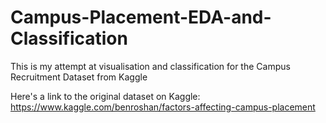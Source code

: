 # Campus-Placement-EDA-and-Classification
This is my attempt at visualisation and classification for the Campus Recruitment Dataset from Kaggle

Here's a link to the original dataset on Kaggle:
https://www.kaggle.com/benroshan/factors-affecting-campus-placement 
